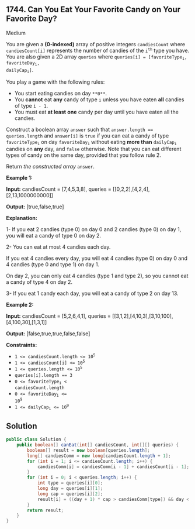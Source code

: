 ## 1744\. Can You Eat Your Favorite Candy on Your Favorite Day?

Medium

You are given a **(0-indexed)** array of positive integers `candiesCount` where `candiesCount[i]` represents the number of candies of the <code>i<sup>th</sup></code> type you have. You are also given a 2D array `queries` where <code>queries[i] = [favoriteType<sub>i</sub>, favoriteDay<sub>i</sub>, dailyCap<sub>i</sub>]</code>.

You play a game with the following rules:

*   You start eating candies on day `**0**`.
*   You **cannot** eat **any** candy of type `i` unless you have eaten **all** candies of type `i - 1`.
*   You must eat **at least** **one** candy per day until you have eaten all the candies.

Construct a boolean array `answer` such that `answer.length == queries.length` and `answer[i]` is `true` if you can eat a candy of type <code>favoriteType<sub>i</sub></code> on day <code>favoriteDay<sub>i</sub></code> without eating **more than** <code>dailyCap<sub>i</sub></code> candies on **any** day, and `false` otherwise. Note that you can eat different types of candy on the same day, provided that you follow rule 2.

Return _the constructed array_ `answer`.

**Example 1:**

**Input:** candiesCount = [7,4,5,3,8], queries = \[\[0,2,2],[4,2,4],[2,13,1000000000]]

**Output:** [true,false,true]

**Explanation:** 

1- If you eat 2 candies (type 0) on day 0 and 2 candies (type 0) on day 1, you will eat a candy of type 0 on day 2. 

2- You can eat at most 4 candies each day. 

If you eat 4 candies every day, you will eat 4 candies (type 0) on day 0 and 4 candies (type 0 and type 1) on day 1. 

On day 2, you can only eat 4 candies (type 1 and type 2), so you cannot eat a candy of type 4 on day 2. 

3- If you eat 1 candy each day, you will eat a candy of type 2 on day 13.

**Example 2:**

**Input:** candiesCount = [5,2,6,4,1], queries = \[\[3,1,2],[4,10,3],[3,10,100],[4,100,30],[1,3,1]]

**Output:** [false,true,true,false,false]

**Constraints:**

*   <code>1 <= candiesCount.length <= 10<sup>5</sup></code>
*   <code>1 <= candiesCount[i] <= 10<sup>5</sup></code>
*   <code>1 <= queries.length <= 10<sup>5</sup></code>
*   `queries[i].length == 3`
*   <code>0 <= favoriteType<sub>i</sub> < candiesCount.length</code>
*   <code>0 <= favoriteDay<sub>i</sub> <= 10<sup>9</sup></code>
*   <code>1 <= dailyCap<sub>i</sub> <= 10<sup>9</sup></code>

## Solution

```java
public class Solution {
    public boolean[] canEat(int[] candiesCount, int[][] queries) {
        boolean[] result = new boolean[queries.length];
        long[] candiesComm = new long[candiesCount.length + 1];
        for (int i = 1; i <= candiesCount.length; i++) {
            candiesComm[i] = candiesComm[i - 1] + candiesCount[i - 1];
        }
        for (int i = 0; i < queries.length; i++) {
            int type = queries[i][0];
            long day = queries[i][1];
            long cap = queries[i][2];
            result[i] = ((day + 1) * cap > candiesComm[type]) && day < candiesComm[type + 1];
        }
        return result;
    }
}
```